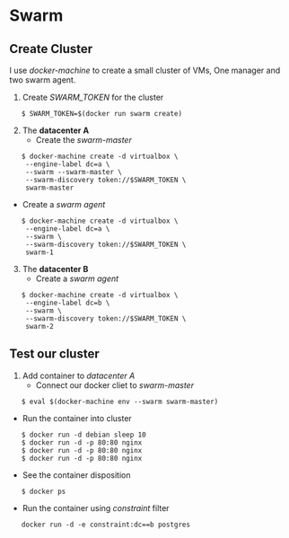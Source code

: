 # Swarm

## Create Cluster

I use _docker-machine_ to create a small cluster of VMs, One manager and two swarm agent.

1. Create _SWARM_TOKEN_ for the cluster
```
   $ SWARM_TOKEN=$(docker run swarm create)
```

2. The **datacenter A**
   * Create the _swarm-master_
```
   $ docker-machine create -d virtualbox \
    --engine-label dc=a \
    --swarm --swarm-master \
    --swarm-discovery token://$SWARM_TOKEN \
    swarm-master
```

   * Create a _swarm agent_
```
   $ docker-machine create -d virtualbox \
    --engine-label dc=a \
    --swarm \
    --swarm-discovery token://$SWARM_TOKEN \
    swarm-1
```

3. The **datacenter B**
   * Create a _swarm agent_
```
   $ docker-machine create -d virtualbox \
    --engine-label dc=b \
    --swarm \
    --swarm-discovery token://$SWARM_TOKEN \
    swarm-2
```

## Test our cluster

1. Add container to _datacenter A_
   * Connect our docker cliet to _swarm-master_
```
   $ eval $(docker-machine env --swarm swarm-master)
```
   * Run the container into cluster
```
   $ docker run -d debian sleep 10
   $ docker run -d -p 80:80 nginx
   $ docker run -d -p 80:80 nginx
   $ docker run -d -p 80:80 nginx
```
   * See the container disposition
```
   $ docker ps
```
   * Run the container using _constraint_ filter
```
   docker run -d -e constraint:dc==b postgres
```
